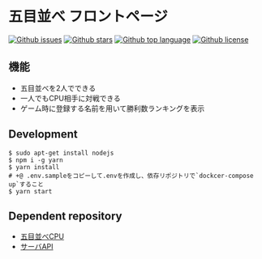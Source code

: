 # 五目並べ フロントページ
[![Github issues](https://img.shields.io/github/issues/Ichigo-dev/gomoku-app-front)](https://github.com/Ichigo-dev/gomoku-app-front/issues)
[![Github stars](https://img.shields.io/github/stars/Ichigo-dev/gomoku-app-front)](https://github.com/Ichigo-dev/gomoku-app-front/stargazers)
[![Github top language](https://img.shields.io/github/languages/top/Ichigo-dev/gomoku-app-front)](https://github.com/Ichigo-dev/gomoku-app-front/)
[![Github license](https://img.shields.io/github/license/Ichigo-dev/gomoku-app-front)](https://github.com/Ichigo-dev/gomoku-app/)
## 機能
- 五目並べを2人でできる
- 一人でもCPU相手に対戦できる
- ゲーム時に登録する名前を用いて勝利数ランキングを表示
## Development
```
$ sudo apt-get install nodejs
$ npm i -g yarn
$ yarn install
# +@ .env.sampleをコピーして.envを作成し、依存リポジトリで`dockcer-compose up`すること
$ yarn start
```
## Dependent repository
- [五目並べCPU](https://github.com/m-star18/Gomoku-api)
- [サーバAPI](https://github.com/Ichigo-dev/gomoku-app-server)
